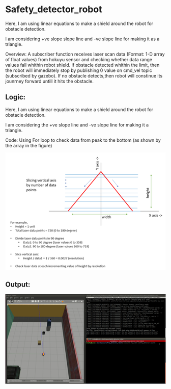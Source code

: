 # Safety_detector_robot

Here, I am using linear equations to make a shield around the robot for obstacle detection.

I am considering +ve slope slope line and -ve slope line for making it as a triangle.

Overview: A subscriber function receives laser scan data (Format: 1-D array of float values) from hokuyu sensor and checking whether data range values fall whithin robot shield. If obstacle detected whithin the limit, then the robot will immediately stop by publishing 0 value on cmd_vel topic (subscribed by gazebo). If no obstacle detects,then robot will constinue its jounrney forward untill it hits the obstacle.

## Logic:
Here, I am using linear equations to make a shield around the robot for obstacle detection.

I am considering the +ve slope line and -ve slope line for making it a triangle.

Code: Using For loop to check data from peak to the bottom (as shown by the array in the figure)

![algo](https://github.com/kvnptl/safety_detector_robot/blob/main/results/logic_overview.png)

## Output:

![output_gif](https://github.com/kvnptl/safety_detector_robot/blob/main/results/obstacle_detector_demo.gif)
